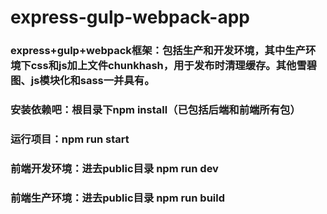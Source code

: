 # express-gulp-webpack-app
### express+gulp+webpack框架：包括生产和开发环境，其中生产环境下css和js加上文件chunkhash，用于发布时清理缓存。其他雪碧图、js模块化和sass一并具有。
### 安装依赖吧：根目录下npm install（已包括后端和前端所有包）
### 运行项目：npm run start
### 前端开发环境：进去public目录 npm run dev
### 前端生产环境：进去public目录 npm run build
